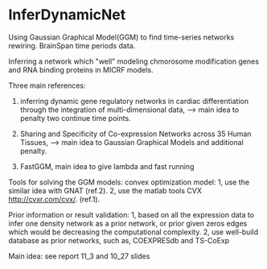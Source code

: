 # InferDynamicNet
Using Gaussian Graphical Model(GGM) to find time-series networks rewiring. 
BrainSpan time periods data.

Inferring a network which "well" modeling chmorosome modification genes and RNA binding proteins in MICRF models.

Three main references:

1. inferring dynamic gene regulatory networks in cardiac differentiation through the integration of multi-dimensional data, 
--> main idea to penalty two continue time points.

2. Sharing and Specificity of Co-expression Networks across 35 Human Tissues, --> main idea to Gaussian Graphical Models and additional penalty.

3. FastGGM, main idea to give lambda and fast running

Tools for solving the GGM models: convex optimization model: 
1, use the similar idea with GNAT (ref.2).
2, use the matlab tools CVX http://cvxr.com/cvx/. (ref.1).


Prior information or result validation:
1, based on all the expression data to infer one density network as a prior network, or prior given zeros edges which would be decreasing the computational complexity.
2, use well-build database as prior networks, such as, COEXPRESdb and TS-CoExp


Main idea: see report 11_3 and 10_27 slides

